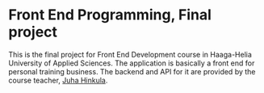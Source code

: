<h1>Front End Programming, Final project</h1>

This is the final project for Front End Development course in Haaga-Helia University of Applied Sciences.
The application is basically a front end for personal training business. The backend and API for it are provided by the course teacher, [Juha Hinkula](https://github.com/juhahinkula).

